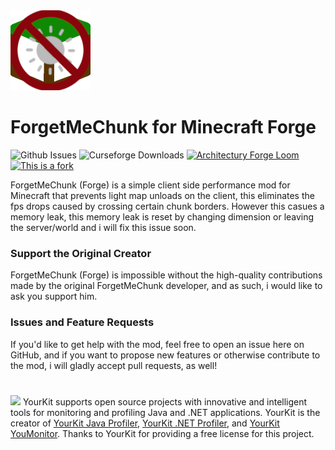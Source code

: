 <img src="src/main/resources/logo.png" width="128">

# ForgetMeChunk for Minecraft Forge

![Github Issues](https://img.shields.io/github/issues/AbdElAziz333/ForgetMeChunk-Forge)
![Curseforge Downloads](https://cf.way2muchnoise.eu/632973.svg)
[![Architectury Forge Loom](https://img.shields.io/badge/Built%20with-Architectury%20Forge%20Loom-orange)](https://github.com/architectury/architectury-loom)
[![This is a fork](https://img.shields.io/badge/This%20is%20port-Support%20the%20original-orange)](https://github.com/mjwells2002/ForgetMeChunk/tree/main)

ForgetMeChunk (Forge) is a simple client side performance mod for Minecraft that prevents light map unloads on the client, this eliminates the fps drops caused by crossing certain chunk borders.
However this casues a memory leak, this memory leak is reset by changing dimension or leaving the server/world and i will fix this issue soon.


### Support the Original Creator
ForgetMeChunk (Forge) is impossible without the high-quality contributions made by the original ForgetMeChunk developer, and as such, i would like to ask you support him.


### Issues and Feature Requests
If you'd like to get help with the mod, feel free to open an issue here on GitHub, and if you want to propose new features or otherwise contribute to the mod, i will gladly accept pull requests, as well!

#
<img src="https://www.yourkit.com/images/yklogo.png">
YourKit supports open source projects with innovative and intelligent tools
for monitoring and profiling Java and .NET applications.
YourKit is the creator of <a href="https://www.yourkit.com/java/profiler/">YourKit Java Profiler</a>,
<a href="https://www.yourkit.com/dotnet-profiler/">YourKit .NET Profiler</a>,
and <a href="https://www.yourkit.com/youmonitor/">YourKit YouMonitor</a>.
Thanks to YourKit for providing a free license for this project.
